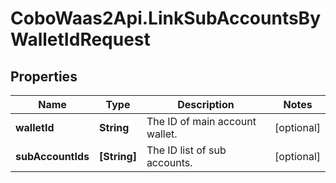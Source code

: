 # CoboWaas2Api.LinkSubAccountsByWalletIdRequest

## Properties

Name | Type | Description | Notes
------------ | ------------- | ------------- | -------------
**walletId** | **String** | The ID of main account wallet. | [optional] 
**subAccountIds** | **[String]** | The ID list of sub accounts. | [optional] 


